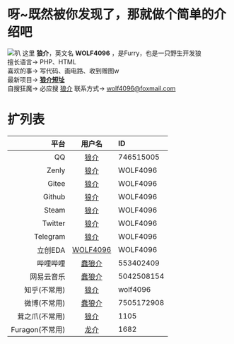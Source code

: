 # 呀~既然被你发现了，那就做个简单的介绍吧
![叭][1]
这里 **狼介**，英文名 **WOLF4096** ，是Furry，也是一只野生开发狼  
擅长语言-> PHP、HTML  
喜欢的事-> 写代码、画电路、收到赠图w  
最新项目-> **[狼介短址][2]**  
自搜狂魔-> 必应搜 [狼介][3]
联系方式-> wolf4096@foxmail.com

# 扩列表
|**平台**|**用户名**|**ID**|
|----:|:----:|:----|
|QQ|[狼介][4]|746515005|
|Zenly|[狼介][5]|WOLF4096|
|Gitee|[狼介][6]|WOLF4096|
|Github|[狼介][7]|WOLF4096|
|Steam|[狼介][8]|WOLF4096|
|Twitter|[狼介][9]|WOLF4096|
|Telegram|[狼介][10]|WOLF4096|
|立创EDA|[WOLF4096][11]|WOLF4096|
|哔哩哔哩|[蠢狼介][12]|553402409|
|网易云音乐|[蠢狼介][13]|5042508154|
|知乎(不常用)|[狼介][14]|wolf4096|
|微博(不常用)|[蠢狼介][15]|7505172908|
|茸之爪(不常用)|[狼介][16]|1105|
|Furagon(不常用)|[龙介][17]|1682|


  [1]: https://s.cdnv1.hanwuss.com/static/upload/wolf4096/20220413/202204130713556643.gif
  [2]: http://f0f.cc
  [3]: https://cn.bing.com/search?q=WOLF4096
  [4]: https://qm.qq.com/cgi-bin/qm/qr?k=8lfo4mVhRKAqBKfp65QFoMDKS9zXV-Bh&noverify=0
  [5]: https://zen.ly/WOLF4096
  [6]: https://gitee.com/WOLF4096
  [7]: https://github.com/WOLF4096
  [8]: https://steamcommunity.com/id/WOLF4096
  [9]: https://twitter.com/WOLF4096
  [10]: https://t.me/wolf4096
  [11]: https://u.lceda.cn/wolf4096
  [12]: https://space.bilibili.com/553402409
  [13]: https://music.163.com/#/user/home?id=5042508154
  [14]: https://www.zhihu.com/people/wolf4096
  [15]: https://www.weibo.com/7505172908
  [16]: https://bbs.furry.top/members/1105/
  [17]: https://www.furagon.com/space-uid-1682.html
